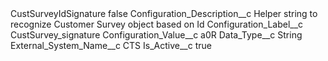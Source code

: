 <?xml version="1.0" encoding="UTF-8"?>
<CustomMetadata xmlns="http://soap.sforce.com/2006/04/metadata" xmlns:xsi="http://www.w3.org/2001/XMLSchema-instance" xmlns:xsd="http://www.w3.org/2001/XMLSchema">
    <label>CustSurveyIdSignature</label>
    <protected>false</protected>
    <values>
        <field>Configuration_Description__c</field>
        <value xsi:type="xsd:string">Helper string to recognize Customer Survey object based on Id</value>
    </values>
    <values>
        <field>Configuration_Label__c</field>
        <value xsi:type="xsd:string">CustSurvey_signature</value>
    </values>
    <values>
        <field>Configuration_Value__c</field>
        <value xsi:type="xsd:string">a0R</value>
    </values>
    <values>
        <field>Data_Type__c</field>
        <value xsi:type="xsd:string">String</value>
    </values>
    <values>
        <field>External_System_Name__c</field>
        <value xsi:type="xsd:string">CTS</value>
    </values>
    <values>
        <field>Is_Active__c</field>
        <value xsi:type="xsd:boolean">true</value>
    </values>
</CustomMetadata>
